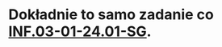# Dokładnie to samo zadanie co [INF.03-01-24.01-SG](https://github.com/co-za-niutki/INF.03/tree/main/2024/01/INF.03-01-24.01-SG).
